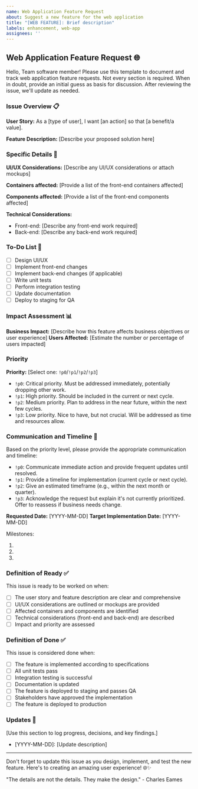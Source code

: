 ```yaml
---
name: Web Application Feature Request
about: Suggest a new feature for the web application
title: "[WEB FEATURE]: Brief description"
labels: enhancement, web-app
assignees: ''
---
```


## Web Application Feature Request 🌐

Hello, Team software member!
Please use this template to document and track web application feature requests.
Not every section is required.
When in doubt, provide an initial guess as basis for discussion.
After reviewing the issue, we'll update as needed.

### Issue Overview 📋

**User Story:** As a [type of user], I want [an action] so that [a benefit/a value].

**Feature Description:** [Describe your proposed solution here]

### Specific Details 🔬

**UI/UX Considerations:** [Describe any UI/UX considerations or attach mockups]

**Containers affected:** [Provide a list of the front-end containers affected]

**Components affected:** [Provide a list of the front-end components affected]

**Technical Considerations:**
- Front-end: [Describe any front-end work required]
- Back-end: [Describe any back-end work required]

### To-Do List 📝
- [ ] Design UI/UX
- [ ] Implement front-end changes
- [ ] Implement back-end changes (if applicable)
- [ ] Write unit tests
- [ ] Perform integration testing
- [ ] Update documentation
- [ ] Deploy to staging for QA

### Impact Assessment 📊

**Business Impact:** [Describe how this feature affects business objectives or user experience]
**Users Affected:** [Estimate the number or percentage of users impacted]

### Priority

**Priority:** [Select one: `!p0`/`!p1`/`!p2`/`!p3`]
- `!p0`: Critical priority. Must be addressed immediately, potentially dropping other work.
- `!p1`: High priority. Should be included in the current or next cycle.
- `!p2`: Medium priority. Plan to address in the near future, within the next few cycles.
- `!p3`: Low priority. Nice to have, but not crucial. Will be addressed as time and resources allow.

### Communication and Timeline 📅

Based on the priority level, please provide the appropriate communication and timeline:

- `!p0`: Communicate immediate action and provide frequent updates until resolved.
- `!p1`: Provide a timeline for implementation (current cycle or next cycle).
- `!p2`: Give an estimated timeframe (e.g., within the next month or quarter).
- `!p3`: Acknowledge the request but explain it's not currently prioritized. Offer to reassess if business needs change.

**Requested Date:** [YYYY-MM-DD]
**Target Implementation Date:** [YYYY-MM-DD]

Milestones:
1. [Milestone 1]: [Date]
2. [Milestone 2]: [Date]
3. [Milestone 3]: [Date]

### Definition of Ready ✅

This issue is ready to be worked on when:
- [ ] The user story and feature description are clear and comprehensive
- [ ] UI/UX considerations are outlined or mockups are provided
- [ ] Affected containers and components are identified
- [ ] Technical considerations (front-end and back-end) are described
- [ ] Impact and priority are assessed

### Definition of Done ✅

This issue is considered done when:
- [ ] The feature is implemented according to specifications
- [ ] All unit tests pass
- [ ] Integration testing is successful
- [ ] Documentation is updated
- [ ] The feature is deployed to staging and passes QA
- [ ] Stakeholders have approved the implementation
- [ ] The feature is deployed to production

### Updates 🔄

[Use this section to log progress, decisions, and key findings.]

- [YYYY-MM-DD]: [Update description]

---

Don't forget to update this issue as you design, implement, and test the new feature.
Here's to creating an amazing user experience! 🌐✨

"The details are not the details. They make the design." - Charles Eames
